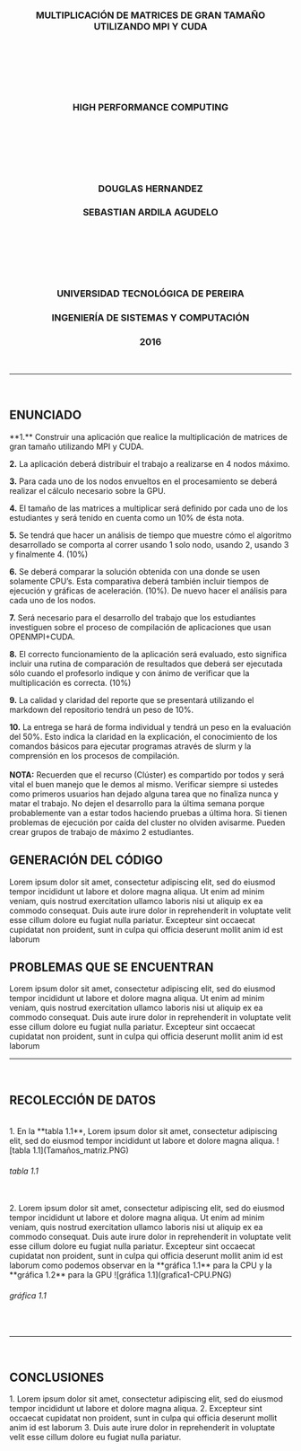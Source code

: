 <h3 align="center">MULTIPLICACIÓN DE MATRICES DE GRAN TAMAÑO UTILIZANDO MPI Y CUDA</h3>
<br>
<br>
<br>
<br>
<br>
<h3 align="center">HIGH PERFORMANCE COMPUTING</h3>
<br>
<br>
<br>
<br>
<br>
<h3 align="center">DOUGLAS HERNANDEZ</h3>
<h3 align="center">SEBASTIAN ARDILA AGUDELO</h3>
<br>
<br>
<br>
<br>
<br>
<h3 align="center">UNIVERSIDAD TECNOLÓGICA DE PEREIRA</h3>
<h3 align="center">INGENIERÍA DE SISTEMAS Y COMPUTACIÓN</h3>
<h3 align="center">2016</h3>
<br>
<HR width=100% align="center">
<br>
<h2 >ENUNCIADO</h2>
**1.** Construir una aplicación que realice la multiplicación de matrices de gran tamaño utilizando MPI y CUDA.
<br>

**2.** La aplicación deberá distribuir el trabajo a realizarse en 4 nodos máximo.
<br>

**3.** Para cada uno de los nodos envueltos en el procesamiento se deberá realizar el cálculo necesario sobre la GPU.
<br>

**4.** El tamaño de las matrices a multiplicar será definido por cada uno de los estudiantes y será tenido en cuenta como un 10% de ésta nota.
<br>

**5.** Se tendrá que hacer un análisis de tiempo que muestre cómo el algoritmo desarrollado se comporta al correr usando 1 solo nodo, usando 2, usando 3 y finalmente 4. (10%)
<br>

**6.** Se deberá comparar la solución obtenida con una donde se usen solamente CPU’s. Esta comparativa deberá también incluir tiempos de ejecución y gráficas de aceleración. (10%). De nuevo hacer el análisis para cada uno de los nodos.
<br>

**7.** Será necesario para el desarrollo del trabajo que los estudiantes investiguen sobre el proceso de compilación de aplicaciones que usan OPENMPI+CUDA.
<br>

**8.** El correcto funcionamiento de la aplicación será evaluado, esto significa incluir una rutina de comparación de resultados que deberá ser ejecutada sólo cuando el profesorlo indique y con ánimo de verificar que la multiplicación es correcta. (10%)
<br>

**9.** La calidad y claridad del reporte que se presentará utilizando el markdown del repositorio tendrá un peso de 10%.
<br>

**10.** La entrega se hará de forma individual y tendrá un peso en la evaluación del 50%. Esto indica la claridad en la explicación, el conocimiento de los comandos básicos para ejecutar programas através de slurm y la comprensión en los procesos de compilación.
<br>
<br>
**NOTA:** Recuerden que el recurso (Clúster) es compartido por todos y será vital el buen manejo que le demos al mismo. Verificar siempre si ustedes como primeros usuarios han dejado alguna tarea que no finaliza nunca y matar el trabajo. No dejen el desarrollo para la última semana porque probablemente van a estar todos haciendo pruebas a última hora. Si tienen problemas de ejecución por caída del cluster no olviden avisarme. Pueden crear grupos de trabajo de máximo 2 estudiantes.
<br>
<h2 >GENERACIÓN DEL CÓDIGO</h2>
Lorem ipsum dolor sit amet, consectetur adipiscing elit, sed do eiusmod tempor incididunt ut labore et dolore magna aliqua. Ut enim ad minim veniam, quis nostrud exercitation ullamco laboris nisi ut aliquip ex ea commodo consequat. Duis aute irure dolor in reprehenderit in voluptate velit esse cillum dolore eu fugiat nulla pariatur. Excepteur sint occaecat cupidatat non proident, sunt in culpa qui officia deserunt mollit anim id est laborum
<br>
<h2 >PROBLEMAS QUE SE ENCUENTRAN</h2>
Lorem ipsum dolor sit amet, consectetur adipiscing elit, sed do eiusmod tempor incididunt ut labore et dolore magna aliqua. Ut enim ad minim veniam, quis nostrud exercitation ullamco laboris nisi ut aliquip ex ea commodo consequat. Duis aute irure dolor in reprehenderit in voluptate velit esse cillum dolore eu fugiat nulla pariatur. Excepteur sint occaecat cupidatat non proident, sunt in culpa qui officia deserunt mollit anim id est laborum
<br>
<HR width=100% align="center">
<br>
<h2>RECOLECCIÓN DE DATOS</h2>
<br>
1. En la **tabla 1.1**, Lorem ipsum dolor sit amet, consectetur adipiscing elit, sed do eiusmod tempor incididunt ut labore et dolore magna aliqua.
![tabla 1.1](Tamaños_matriz.PNG)
<br>
<h6>tabla 1.1</h6>
<br>
2. Lorem ipsum dolor sit amet, consectetur adipiscing elit, sed do eiusmod tempor incididunt ut labore et dolore magna aliqua. Ut enim ad minim veniam, quis nostrud exercitation ullamco laboris nisi ut aliquip ex ea commodo consequat. Duis aute irure dolor in reprehenderit in voluptate velit esse cillum dolore eu fugiat nulla pariatur. Excepteur sint occaecat cupidatat non proident, sunt in culpa qui officia deserunt mollit anim id est laborum como podemos observar en la **gráfica 1.1** para la CPU y la **gráfica 1.2** para la GPU
![gráfica 1.1](grafica1-CPU.PNG)
<br>
<h6>gráfica 1.1</h6>
<br>
<HR width=100% align="center">
<br>
<h2>CONCLUSIONES</h2>
1. Lorem ipsum dolor sit amet, consectetur adipiscing elit, sed do eiusmod tempor incididunt ut labore et dolore magna aliqua.
2. Excepteur sint occaecat cupidatat non proident, sunt in culpa qui officia deserunt mollit anim id est laborum
3. Duis aute irure dolor in reprehenderit in voluptate velit esse cillum dolore eu fugiat nulla pariatur. 
<br>
